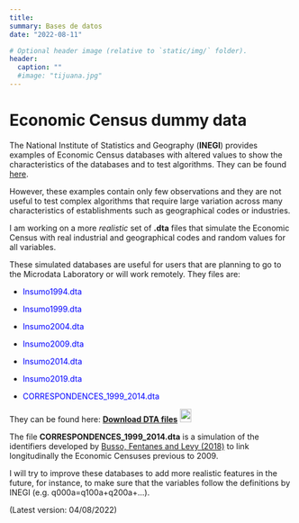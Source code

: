 ```yaml
---
title: 
summary: Bases de datos
date: "2022-08-11"

# Optional header image (relative to `static/img/` folder).
header:
  caption: ""
  #image: "tijuana.jpg"
---
```


# Economic Census dummy data

The National Institute of Statistics and Geography (**INEGI**) provides examples of Economic Census databases with altered values to show the characteristics of the databases and to test algorithms. They can be found <a href="http://en.www.inegi.org.mx/programas/ce/2014/#Microdata">here</a>.

However, these examples contain only few observations and they are not useful to test complex algorithms that require large variation across many characteristics of establishments such as geographical codes or industries.

I am working on a more *realistic* set of **.dta** files that simulate the Economic Census with real industrial and geographical codes and random values for all variables.

These simulated databases are useful for users that are planning to go to the Microdata Laboratory or will work remotely. They files are:

- <p style="color:blue;">Insumo1994.dta</p>
- <p style="color:blue;">Insumo1999.dta</p>
- <p style="color:blue;">Insumo2004.dta</p>
- <p style="color:blue;">Insumo2009.dta</p>
- <p style="color:blue;">Insumo2014.dta</p>
- <p style="color:blue;">Insumo2019.dta</p>
- <p style="color:blue;">CORRESPONDENCES_1999_2014.dta</p>

They can be found here: [**Download DTA files**](https://www.dropbox.com/sh/hw1tlonxnin6d3o/AAA9ogUJnjSLQvTqc_xFagUAa?dl=0) <img style='display:inline;' src='https://es.wikipedia.org/wiki/Stata#/media/Archivo:Stata_2015_logo.gif' width="20" height="24"/>





The file **CORRESPONDENCES_1999_2014.dta** is a simulation of the identifiers developed by [Busso, Fentanes and Levy (2018)](https://publications.iadb.org/en/longitudinal-linkage-mexicos-economic-census-1999-2014) to link longitudinally the Economic Censuses previous to 2009.

I will try to improve these databases to add more realistic features in the future, for instance, to make sure that the variables follow the definitions by INEGI (e.g. q000a=q100a+q200a+...).

(Latest version: 04/08/2022)
